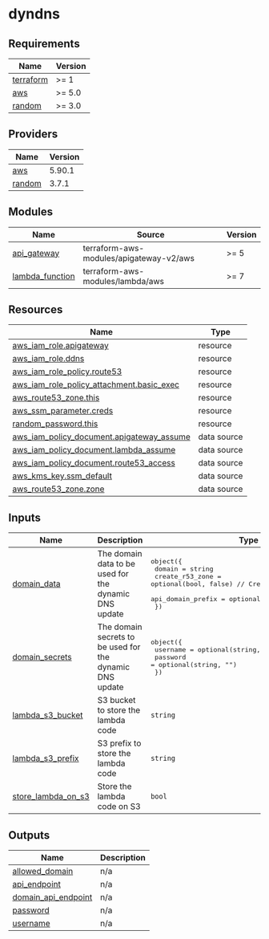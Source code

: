 # dyndns

<!-- BEGIN_TF_DOCS -->
## Requirements

| Name | Version |
|------|---------|
| <a name="requirement_terraform"></a> [terraform](#requirement\_terraform) | >= 1 |
| <a name="requirement_aws"></a> [aws](#requirement\_aws) | >= 5.0 |
| <a name="requirement_random"></a> [random](#requirement\_random) | >= 3.0 |

## Providers

| Name | Version |
|------|---------|
| <a name="provider_aws"></a> [aws](#provider\_aws) | 5.90.1 |
| <a name="provider_random"></a> [random](#provider\_random) | 3.7.1 |

## Modules

| Name | Source | Version |
|------|--------|---------|
| <a name="module_api_gateway"></a> [api\_gateway](#module\_api\_gateway) | terraform-aws-modules/apigateway-v2/aws | >= 5 |
| <a name="module_lambda_function"></a> [lambda\_function](#module\_lambda\_function) | terraform-aws-modules/lambda/aws | >= 7 |

## Resources

| Name | Type |
|------|------|
| [aws_iam_role.apigateway](https://registry.terraform.io/providers/hashicorp/aws/latest/docs/resources/iam_role) | resource |
| [aws_iam_role.ddns](https://registry.terraform.io/providers/hashicorp/aws/latest/docs/resources/iam_role) | resource |
| [aws_iam_role_policy.route53](https://registry.terraform.io/providers/hashicorp/aws/latest/docs/resources/iam_role_policy) | resource |
| [aws_iam_role_policy_attachment.basic_exec](https://registry.terraform.io/providers/hashicorp/aws/latest/docs/resources/iam_role_policy_attachment) | resource |
| [aws_route53_zone.this](https://registry.terraform.io/providers/hashicorp/aws/latest/docs/resources/route53_zone) | resource |
| [aws_ssm_parameter.creds](https://registry.terraform.io/providers/hashicorp/aws/latest/docs/resources/ssm_parameter) | resource |
| [random_password.this](https://registry.terraform.io/providers/hashicorp/random/latest/docs/resources/password) | resource |
| [aws_iam_policy_document.apigateway_assume](https://registry.terraform.io/providers/hashicorp/aws/latest/docs/data-sources/iam_policy_document) | data source |
| [aws_iam_policy_document.lambda_assume](https://registry.terraform.io/providers/hashicorp/aws/latest/docs/data-sources/iam_policy_document) | data source |
| [aws_iam_policy_document.route53_access](https://registry.terraform.io/providers/hashicorp/aws/latest/docs/data-sources/iam_policy_document) | data source |
| [aws_kms_key.ssm_default](https://registry.terraform.io/providers/hashicorp/aws/latest/docs/data-sources/kms_key) | data source |
| [aws_route53_zone.zone](https://registry.terraform.io/providers/hashicorp/aws/latest/docs/data-sources/route53_zone) | data source |

## Inputs

| Name | Description | Type | Default | Required |
|------|-------------|------|---------|:--------:|
| <a name="input_domain_data"></a> [domain\_data](#input\_domain\_data) | The domain data to be used for the dynamic DNS update | <pre>object({<br/>    domain            = string<br/>    create_r53_zone   = optional(bool, false) // Create a new Route53 zone<br/>    api_domain_prefix = optional(string, "ddns")<br/>  })</pre> | n/a | yes |
| <a name="input_domain_secrets"></a> [domain\_secrets](#input\_domain\_secrets) | The domain secrets to be used for the dynamic DNS update | <pre>object({<br/>    username = optional(string, "ddns")<br/>    password = optional(string, "")<br/>  })</pre> | n/a | yes |
| <a name="input_lambda_s3_bucket"></a> [lambda\_s3\_bucket](#input\_lambda\_s3\_bucket) | S3 bucket to store the lambda code | `string` | `""` | no |
| <a name="input_lambda_s3_prefix"></a> [lambda\_s3\_prefix](#input\_lambda\_s3\_prefix) | S3 prefix to store the lambda code | `string` | `""` | no |
| <a name="input_store_lambda_on_s3"></a> [store\_lambda\_on\_s3](#input\_store\_lambda\_on\_s3) | Store the lambda code on S3 | `bool` | `false` | no |

## Outputs

| Name | Description |
|------|-------------|
| <a name="output_allowed_domain"></a> [allowed\_domain](#output\_allowed\_domain) | n/a |
| <a name="output_api_endpoint"></a> [api\_endpoint](#output\_api\_endpoint) | n/a |
| <a name="output_domain_api_endpoint"></a> [domain\_api\_endpoint](#output\_domain\_api\_endpoint) | n/a |
| <a name="output_password"></a> [password](#output\_password) | n/a |
| <a name="output_username"></a> [username](#output\_username) | n/a |
<!-- END_TF_DOCS -->
